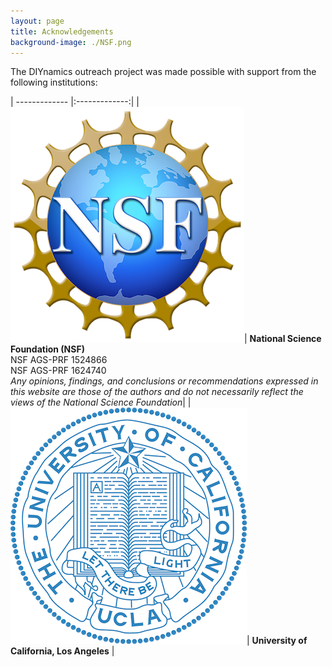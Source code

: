 ```yaml
---
layout: page
title: Acknowledgements
background-image: ./NSF.png
---
```


The DIYnamics outreach project was made possible with support from the following institutions:

| ------------- |:-------------:|
| ![NSF](./NSF.png)| **National Science Foundation (NSF)** <br>NSF AGS-PRF 1524866 <br>NSF AGS-PRF 1624740 <br>*Any opinions, findings, and conclusions or recommendations expressed in this website are those of the authors and do not necessarily reflect the views of the National Science Foundation*|
| ![UCLA](./UCLA.png)| **University of California, Los Angeles** |
